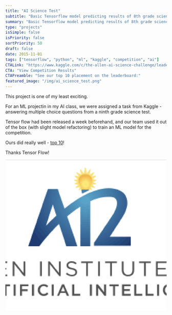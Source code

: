```yaml
---
title: "AI Science Test"
subtitle: "Basic Tensorflow model predicting results of 8th grade science test"
summary: "Basic Tensorflow model predicting results of 8th grade science test"
type: "projects"
isSimple: false
isPriority: false
sortPriority: 50
draft: false
date: 2015-11-01
tags: ["tensorflow", "python", "ml", "kaggle", "competition", "ai"]
CTALink: "https://www.kaggle.com/c/the-allen-ai-science-challenge/leaderboard"
CTA: "View Competition Results"
CTAPreamble: "See our top 10 placement on the leaderboard:"
featured_image: "/img/ai_science_test.png"
---
```


This project is one of my least exciting.

For an ML projectin in my AI class, we were assigned a task from Kaggle - answering multiple choice questions from a ninth grade science test. 

Tensor flow had been released a week beforehand, and our team used it out of the box (with slight model refactoring) to train an ML model for the competition. 

Ours did really well - [top 10](https://www.kaggle.com/c/the-allen-ai-science-challenge/leaderboard)!

Thanks Tensor Flow!

![The logo of the competition in which we competed](/img/ai_science_test.png)